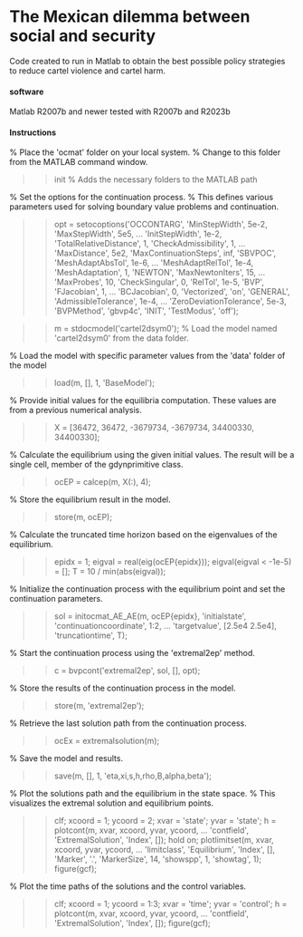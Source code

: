 # The Mexican dilemma between social and security
Code created to run in Matlab to obtain the best possible policy strategies to reduce cartel violence and cartel harm.

#### software
Matlab R2007b and newer
tested with R2007b and R2023b

#### Instructions
% Place the 'ocmat' folder on your local system.
% Change to this folder from the MATLAB command window.

>> init  % Adds the necessary folders to the MATLAB path

% Set the options for the continuation process.
% This defines various parameters used for solving boundary value problems and continuation.
>> opt = setocoptions('OCCONTARG', 'MinStepWidth', 5e-2, 'MaxStepWidth', 5e5, ...
    'InitStepWidth', 1e-2, 'TotalRelativeDistance', 1, 'CheckAdmissibility', 1, ...
    'MaxDistance', 5e2, 'MaxContinuationSteps', inf, 'SBVPOC', 'MeshAdaptAbsTol', 1e-6, ...
    'MeshAdaptRelTol', 1e-4, 'MeshAdaptation', 1, 'NEWTON', 'MaxNewtonIters', 15, ...
    'MaxProbes', 10, 'CheckSingular', 0, 'RelTol', 1e-5, 'BVP', 'FJacobian', 1, ...
    'BCJacobian', 0, 'Vectorized', 'on', 'GENERAL', 'AdmissibleTolerance', 1e-4, ...
    'ZeroDeviationTolerance', 5e-3, 'BVPMethod', 'gbvp4c', 'INIT', 'TestModus', 'off');

>> m = stdocmodel('cartel2dsym0');  % Load the model named 'cartel2dsym0' from the data folder.

% Load the model with specific parameter values from the 'data' folder of the model
>> load(m, [], 1, 'BaseModel');

% Provide initial values for the equilibria computation. These values are from a previous numerical analysis.
>> X = [36472, 36472, -3679734, -3679734, 34400330, 34400330];

% Calculate the equilibrium using the given initial values. The result will be a single cell, member of the gdynprimitive class.
>> ocEP = calcep(m, X(:), 4);

% Store the equilibrium result in the model.
>> store(m, ocEP);

% Calculate the truncated time horizon based on the eigenvalues of the equilibrium.
>> epidx = 1; eigval = real(eig(ocEP{epidx})); eigval(eigval < -1e-5) = []; T = 10 / min(abs(eigval));

% Initialize the continuation process with the equilibrium point and set the continuation parameters.
>> sol = initocmat_AE_AE(m, ocEP{epidx}, 'initialstate', 'continuationcoordinate', 1:2, ...
    'targetvalue', [2.5e4 2.5e4], 'truncationtime', T);

% Start the continuation process using the 'extremal2ep' method.
>> c = bvpcont('extremal2ep', sol, [], opt);

% Store the results of the continuation process in the model.
>> store(m, 'extremal2ep');

% Retrieve the last solution path from the continuation process.
>> ocEx = extremalsolution(m);

% Save the model and results.
>> save(m, [], 1, 'eta,xi,s,h,rho,B,alpha,beta');

% Plot the solutions path and the equilibrium in the state space.
% This visualizes the extremal solution and equilibrium points.
>> clf; xcoord = 1; ycoord = 2; xvar = 'state'; yvar = 'state'; h = plotcont(m, xvar, xcoord, yvar, ycoord, ...
    'contfield', 'ExtremalSolution', 'Index', []); hold on; plotlimitset(m, xvar, xcoord, yvar, ycoord, ...
    'limitclass', 'Equilibrium', 'Index', [], 'Marker', '.', 'MarkerSize', 14, 'showspp', 1, 'showtag', 1); figure(gcf);

% Plot the time paths of the solutions and the control variables.
>> clf; xcoord = 1; ycoord = 1:3; xvar = 'time'; yvar = 'control'; h = plotcont(m, xvar, xcoord, yvar, ycoord, ...
    'contfield', 'ExtremalSolution', 'Index', []); figure(gcf);
